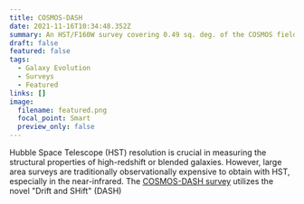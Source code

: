 ```yaml
---
title: COSMOS-DASH
date: 2021-11-16T10:34:48.352Z
summary: An HST/F160W survey covering 0.49 sq. deg. of the COSMOS field using the novel "Drift and SHift" technique
draft: false
featured: false
tags:
  - Galaxy Evolution
  - Surveys
  - Featured
links: []
image:
  filename: featured.png
  focal_point: Smart
  preview_only: false
---
```

Hubble Space Telescope (HST) resolution is crucial in measuring the structural properties of high-redshift or blended galaxies. However, large area surveys are traditionally observationally expensive to obtain with HST, especially in the near-infrared. The [COSMOS-DASH survey](https://archive.stsci.edu/hlsp/cosmos-dash) utilizes the novel "Drift and SHift" (DASH)

